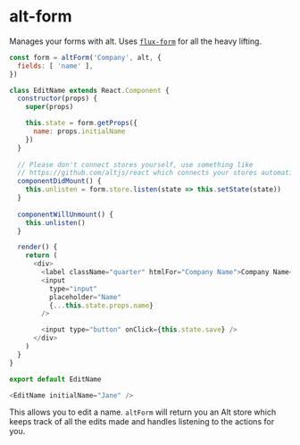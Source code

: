 # alt-form

Manages your forms with alt. Uses [`flux-form`](https://github.com/goatslacker/flux-form) for all the heavy lifting.

```js
const form = altForm('Company', alt, {
  fields: [ 'name' ],
})

class EditName extends React.Component {
  constructor(props) {
    super(props)

    this.state = form.getProps({
      name: props.initialName
    })
  }
  
  // Please don't connect stores yourself, use something like
  // https://github.com/altjs/react which connects your stores automatically
  componentDidMount() {
    this.unlisten = form.store.listen(state => this.setState(state))
  }
  
  componentWillUnmount() {
    this.unlisten()
  }

  render() {
    return (
      <div>
        <label className="quarter" htmlFor="Company Name">Company Name</label>
        <input
          type="input"
          placeholder="Name"
          {...this.state.props.name}
        />

        <input type="button" onClick={this.state.save} />
      </div>
    )
  }
}

export default EditName
```

```js
<EditName initialName="Jane" />
```

This allows you to edit a name. `altForm` will return you an Alt store which
keeps track of all the edits made and handles listening to the actions for you.
